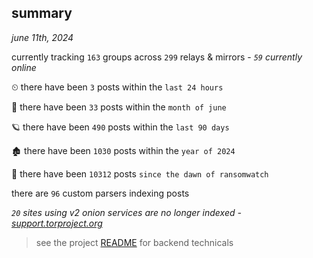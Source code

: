 
## summary
_june 11th, 2024_

currently tracking `163` groups across `299` relays & mirrors - _`59` currently online_

⏲ there have been `3` posts within the `last 24 hours`

🦈 there have been `33` posts within the `month of june`

🪐 there have been `490` posts within the `last 90 days`

🏚 there have been `1030` posts within the `year of 2024`

🦕 there have been `10312` posts `since the dawn of ransomwatch`

there are `96` custom parsers indexing posts

_`20` sites using v2 onion services are no longer indexed - [support.torproject.org](https://support.torproject.org/onionservices/v2-deprecation/)_

> see the project [README](https://github.com/joshhighet/ransomwatch#ransomwatch--) for backend technicals
